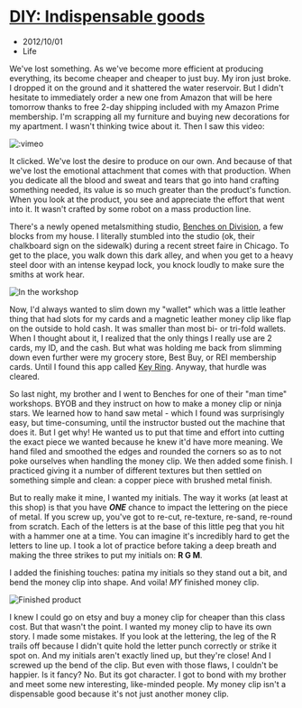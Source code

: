 # [DIY: Indispensable goods](./diy-indispensable-goods)
- 2012/10/01
- Life

We've lost something.  As we've become more efficient at producing everything, its become cheaper and cheaper to just buy.  My iron just broke.  I dropped it on the ground and it shattered the water reservoir.  But I didn't hesitate to immediately order a new one from Amazon that will be here tomorrow thanks to free 2-day shipping included with my Amazon Prime membership.  I'm scrapping all my furniture and buying new decorations for my apartment.  I wasn't thinking twice about it.  Then I saw this video:

![:vimeo](37360333)

It clicked.  We've lost the desire to produce on our own.  And because of that we've lost the emotional attachment that comes with that production.  When you dedicate all the blood and sweat and tears that go into hand crafting something needed, its value is so much greater than the product's function.  When you look at the product, you see and appreciate the effort that went into it.  It wasn't crafted by some robot on a mass production line.  

There's a newly opened metalsmithing studio, [Benches on Division](http://www.benchesondivision.com/#!home/mainPage), a few blocks from my house.  I literally stumbled into the studio (ok, their chalkboard sign on the sidewalk) during a recent street faire in Chicago.  To get to the place, you walk down this dark alley, and when you get to a heavy steel door with an intense keypad lock, you knock loudly to make sure the smiths at work hear.

![In the workshop](images/IMG_20120930_203142.jpg)

Now, I'd always wanted to slim down my "wallet" which was a little leather thing that had slots for my cards and a magnetic leather money clip like flap on the outside to hold cash.  It was smaller than most bi- or tri-fold wallets.  When I thought about it, I realized that the only things I really use are 2 cards, my ID, and the cash.  But what was holding me back from slimming down even further were my grocery store, Best Buy, or REI membership cards.  Until I found this app called [Key Ring](https://play.google.com/store/apps/details?id=com.froogloid.kring.google.zxing.client.android&amp;feature=nav_result#?t=W251bGwsMSwyLDNd).  Anyway, that hurdle was cleared.

So last night, my brother and I went to Benches for one of their "man time" workshops.  BYOB and they instruct on how to make a money clip or ninja stars.  We learned how to hand saw metal - which I found was surprisingly easy, but time-consuming, until the instructor busted out the machine that does it.  But I get why!  He wanted us to put that time and effort into cutting the exact piece we wanted because he knew it'd have more meaning.  We hand filed and smoothed the edges and rounded the corners so as to not poke ourselves when handling the money clip.  We then added some finish.  I practiced giving it a number of different textures but then settled on something simple and clean: a copper piece with brushed metal finish.

But to really make it mine, I wanted my initials.  The way it works (at least at this shop) is that you have **_ONE_** chance to impact the lettering on the piece of metal.  If you screw up, you've got to re-cut, re-texture, re-sand, re-round from scratch.  Each of the letters is at the base of this little peg that you hit with a hammer one at a time.  You can imagine it's incredibly hard to get the letters to line up.  I took a lot of practice before taking a deep breath and making the three strikes to put my initials on: **R G M**.

I added the finishing touches: patina my initials so they stand out a bit, and bend the money clip into shape.  And voila!  *MY* finished money clip.

![Finished product](images/IMG_20120930_202335.jpg)

I knew I could go on etsy and buy a money clip for cheaper than this class cost.  But that wasn't the point.  I wanted my money clip to have its own story.  I made some mistakes.  If you look at the lettering, the leg of the R trails off because I didn't quite hold the letter punch correctly or strike it spot on.  And my initials aren't exactly lined up, but they're close!  And I screwed up the bend of the clip.  But even with those flaws, I couldn't be happier.  Is it fancy?  No.  But its got character.  I got to bond with my brother and meet some new interesting, like-minded people.  My money clip isn't a dispensable good because it's not just another money clip.
